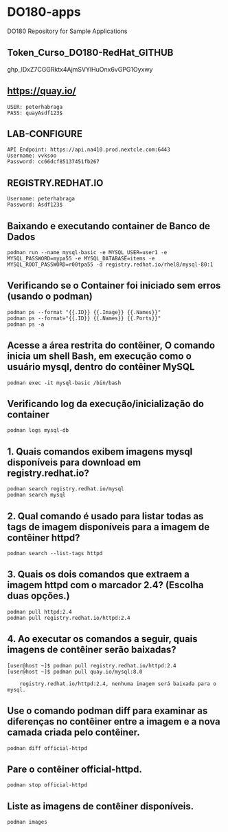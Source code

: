 # DO180-apps
DO180 Repository for Sample Applications

## Token_Curso_DO180-RedHat_GITHUB
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

## https://quay.io/
	USER: peterhabraga
	PASS: quayAsdf123$

## LAB-CONFIGURE
	API Endpoint: https://api.na410.prod.nextcle.com:6443
	Username: vvksoo
	Password: cc66dcf85137451fb267

## REGISTRY.REDHAT.IO
	Username: peterhabraga
	Password: Asdf123$

## Baixando e executando container de Banco de Dados
	podman run --name mysql-basic -e MYSQL_USER=user1 -e MYSQL_PASSWORD=mypa55 -e MYSQL_DATABASE=items -e MYSQL_ROOT_PASSWORD=r00tpa55 -d registry.redhat.io/rhel8/mysql-80:1

## Verificando se o Container foi iniciado sem erros (usando o podman)
	podman ps --format "{{.ID}} {{.Image}} {{.Names}}"
	podman ps --format="{{.ID}} {{.Names}} {{.Ports}}"
	podman ps -a

## Acesse a área restrita do contêiner, O comando inicia um shell Bash, em execução como o usuário mysql, dentro do contêiner MySQL
	podman exec -it mysql-basic /bin/bash
	
## Verificando log da execução/inicialização do container 
	podman logs mysql-db

## 1. Quais comandos exibem imagens mysql disponíveis para download em registry.redhat.io?
	podman search registry.redhat.io/mysql
	podman search mysql

## 2. Qual comando é usado para listar todas as tags de imagem disponíveis para a imagem de contêiner httpd?
	podman search --list-tags httpd

## 3. Quais os dois comandos que extraem a imagem httpd com o marcador 2.4? (Escolha duas opções.)
	podman pull httpd:2.4
	podman pull registry.redhat.io/httpd:2.4

## 4. Ao executar os comandos a seguir, quais imagens de contêiner serão baixadas?
	[user@host ~]$ podman pull registry.redhat.io/httpd:2.4
	[user@host ~]$ podman pull quay.io/mysql:8.0

		registry.redhat.io/httpd:2.4, nenhuma imagem será baixada para o mysql.

## Use o comando podman diff para examinar as diferenças no contêiner entre a imagem e a nova camada criada pelo contêiner.
	podman diff official-httpd

## Pare o contêiner official-httpd.
	podman stop official-httpd

## Liste as imagens de contêiner disponíveis.
	podman images